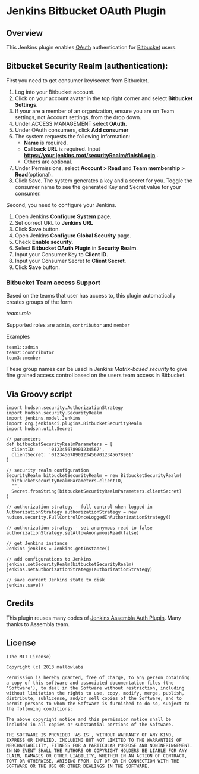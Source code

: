 Jenkins Bitbucket OAuth Plugin
============================

Overview
--------
This Jenkins plugin enables [OAuth](https://oauth.net) authentication for [Bitbucket](https://bitbucket.org) users.

Bitbucket Security Realm (authentication):
--------------------------------------------

First you need to get consumer key/secret from Bitbucket.

1. Log into your Bitbucket account.
2. Click on your account avatar in the top right corner and select **Bitbucket Settings**.
3. If your are a member of an organization, ensure you are on Team settings, not Account settings, from the drop down.
4. Under ACCESS MANAGEMENT select **OAuth**.
5. Under OAuth consumers, click **Add consumer**
6. The system requests the following information:
   * **Name** is required.
   * **Callback URL** is required. Input **https://your.jenkins.root/securityRealm/finishLogin** .
   * Others are optional.
7. Under Permissions, select **Account > Read** and **Team membership > Read**(optional).
8. Click Save.
The system generates a key and a secret for you.
Toggle the consumer name to see the generated Key and Secret value for your consumer.

Second, you need to configure your Jenkins.

1. Open Jenkins **Configure System** page.
2. Set correct URL to **Jenkins URL**
3. Click **Save** button.
4. Open Jenkins **Configure Global Security** page.
5. Check **Enable security**.
6. Select **Bitbucket OAuth Plugin** in **Security Realm**.
7. Input your Consumer Key to **Client ID**.
8. Input your Consumer Secret to **Client Secret**.
9. Click **Save** button.

### Bitbucket Team access Support
Based on the teams that user has access to, this plugin automatically creates groups of the form

_team::role_

Supported roles are `admin`, `contributor` and `member`

Examples
```
team1::admin
team2::contributor
team3::member
```

These group names can be used in Jenkins *Matrix-based security* to give fine grained access control based on the users team access in Bitbucket.

Via Groovy script
-----------------------------------
```
import hudson.security.AuthorizationStrategy
import hudson.security.SecurityRealm
import jenkins.model.Jenkins
import org.jenkinsci.plugins.BitbucketSecurityRealm
import hudson.util.Secret

// parameters
def bitbucketSecurityRealmParameters = [
  clientID:     '012345678901234567',
  clientSecret: '012345678901234567012345678901'
]

// security realm configuration
SecurityRealm bitbucketSecurityRealm = new BitbucketSecurityRealm(
  bitbucketSecurityRealmParameters.clientID,
  "",
  Secret.fromString(bitbucketSecurityRealmParameters.clientSecret)
)

// authorization strategy - full control when logged in
AuthorizationStrategy authorizationStrategy = new hudson.security.FullControlOnceLoggedInAuthorizationStrategy()

// authorization strategy - set anonymous read to false
authorizationStrategy.setAllowAnonymousRead(false)

// get Jenkins instance
Jenkins jenkins = Jenkins.getInstance()

// add configurations to Jenkins
jenkins.setSecurityRealm(bitbucketSecurityRealm)
jenkins.setAuthorizationStrategy(authorizationStrategy)

// save current Jenkins state to disk
jenkins.save()
```

Credits
-------
This plugin reuses many codes of [Jenkins Assembla Auth Plugin](https://wiki.jenkins-ci.org/display/JENKINS/Assembla+Auth+Plugin).
Many thanks to Assembla team.


License
-------

	(The MIT License)

	Copyright (c) 2013 mallowlabs

	Permission is hereby granted, free of charge, to any person obtaining
	a copy of this software and associated documentation files (the
	'Software'), to deal in the Software without restriction, including
	without limitation the rights to use, copy, modify, merge, publish,
	distribute, sublicense, and/or sell copies of the Software, and to
	permit persons to whom the Software is furnished to do so, subject to
	the following conditions:

	The above copyright notice and this permission notice shall be
	included in all copies or substantial portions of the Software.

	THE SOFTWARE IS PROVIDED 'AS IS', WITHOUT WARRANTY OF ANY KIND,
	EXPRESS OR IMPLIED, INCLUDING BUT NOT LIMITED TO THE WARRANTIES OF
	MERCHANTABILITY, FITNESS FOR A PARTICULAR PURPOSE AND NONINFRINGEMENT.
	IN NO EVENT SHALL THE AUTHORS OR COPYRIGHT HOLDERS BE LIABLE FOR ANY
	CLAIM, DAMAGES OR OTHER LIABILITY, WHETHER IN AN ACTION OF CONTRACT,
	TORT OR OTHERWISE, ARISING FROM, OUT OF OR IN CONNECTION WITH THE
	SOFTWARE OR THE USE OR OTHER DEALINGS IN THE SOFTWARE.
